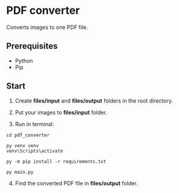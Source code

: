 # PDF converter

Converts images to one PDF file.

## Prerequisites

- Python 
- Pip

## Start

1. Create **files/input** and **files/output** folders in the root directory.

2. Put your images to **files/input** folder.

3. Run in terminal:

```
cd pdf_converter

py venv venv
venv\Scripts\activate

py -m pip install -r requirements.txt

py main.py
```

4. Find the converted PDF file in **files/output** folder.
